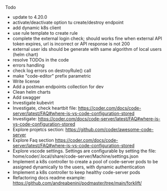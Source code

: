 Todo

- update to 4.20.0
- activate/deactivate option tu create/destroy endpoint 
- add dynamic k8s client
- use rule template to create rule
- complete the external login check; should works fine when external API token expires, url is incorrect or API response is not 200
- external user ids should be generate with same algorithm of local users (helm chart)
- resolve TODOs in the code
- errors handling
- check log errors on destroyRule() call
- make "code-editor" prefix parametric
- Write license
- Add a postman endpoints collection for dev
- Clean helm charts
- Add swagger
- Investigate kubevirt
- Investigate, check heartbit file: https://coder.com/docs/code-server/latest/FAQ#where-is-vs-code-configuration-stored
- Investigate: https://coder.com/docs/code-server/latest/FAQ#where-is-vs-code-configuration-stored
- Explore projetcs section: https://github.com/coder/awesome-code-server
- Explore Faq section https://coder.com/docs/code-server/latest/FAQ#where-is-vs-code-configuration-stored
- Explore vscode settings. Settings are configurable by setting the file: home/coder/.local/share/code-server/Machine/settings.json
- Implement a k8s controller to create a pool of code-server pods to be assigned dynamically to the users, with dynamic authentication 
- Implement a k8s controller to keep healthy code-server pods
- Refactoring docs
  readme example: https://github.com/andreabenini/podmaster/tree/main/forklift/
